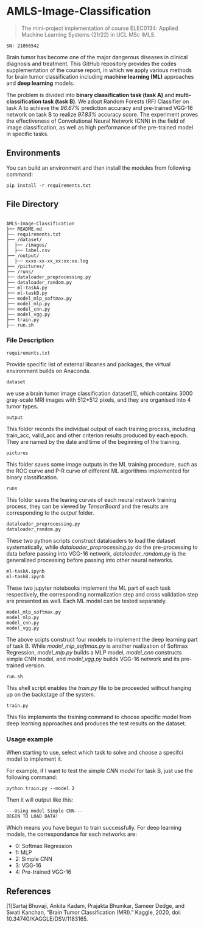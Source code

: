 # AMLS-Image-Classification
> The mini-project implementation of course ELEC0134: Applied Machine Learning Systems (21/22) in UCL MSc IMLS.
```
SN: 21056542
```

Brain tumor has become one of the major dangerous diseases in clinical diagnosis and treatment. This GitHub repository provides the codes supplementation of the course report, in which we apply various methods for brain tumor classification including **machine learning (ML)** approaches and **deep learning** models. 

The problem is divided into **binary classification task (task A)** and **multi-classification task (task B)**. We adopt Random Forests (RF) Classifier on task A to achieve the *96.67\%* prediction accuracy and pre-trained VGG-16 network on task B to realize *97.83\%* accuracy score. The experiment proves the effectiveness of Convolutional Neural Network (CNN) in the field of image classification, as well as high performance of the pre-trained model in specific tasks.

## Environments

You can build an environment and then install the modules from following command:
```
pip install -r requirements.txt 
```


## File Directory
```

AMLS-Image-Classification
├── README.md
├── requirements.txt
├── /dataset/
│  ├── /images/
│  ├── label.csv
├── /output/
│  ├── xxxx-xx-xx_xx:xx:xx.log
├── /pictures/
├── /runs/
├── dataloader_preprocessing.py
├── dataloader_random.py
├── ml-taskA.py
├── ml-taskB.py
├── model_mlp_softmax.py
├── model_mlp.py
├── model_cnn.py
├── model_vgg.py
├── train.py
├── run.sh

```

### File Description

```
requirements.txt
```
Provide specific list of external libraries and packages, the virtual environment builds on Anaconda.
```
dataset
```
we use a brain tumor image classification dataset[1], which contains 3000 gray-scale MRI images with 512*512 pixels, and they are organised into 4 tumor types.
```
output
```
This folder records the individual output of each training process, including train_acc, valid_acc and other criterion results produced by each epoch. They are named by the date and time of the beginning of the training.
```
pictures
```
This folder saves some image outputs in the ML training procedure, such as the ROC curve and P-R curve of different ML algorithms implemented for binary classification.
```
runs
```
This folder saves the learing curves of each neural network training process, they can be viewed by *TensorBoard* and the results are corresponding to the *output* folder.
```
dataloader_preprocessing.py
dataloader_random.py
```
These two python scripts construct dataloaders to load the dataset systematically, while *dataloader_preprocessing.py* do the pre-processing to data before passing into VGG-16 network, *dataloader_random.py* is the generalized processing before passing into other neural networks.
```
ml-taskA.ipynb
ml-taskB.ipynb
```
These two jupyter notebooks implement the ML part of each task respectively, the corresponding normalization step and cross validation step are presented as well. Each ML model can be tested separately.
```
model_mlp_softmax.py
model_mlp.py
model_cnn.py
model_vgg.py
```
The above scipts construct four models to implement the deep learning part of task B. While *model_mlp_softmax.py* is another realization of Softmax Regression, *model_mlp.py* builds a MLP model, *model_cnn* constructs simple CNN model, and *model_vgg.py* builds VGG-16 network and its pre-trained version.
```
run.sh
```
This shell script enables the *train.py* file to be proceeded without hanging up on the backstage of the system.
```
train.py
```
This file implements the training command to choose specific model from deep learning approaches and produces the test results on the dataset.


### Usage example

When starting to use, select which task to solve and choose a specifci model to implement it.

For example, if I want to test the simple *CNN model* for task B, just use the following command:
```
python train.py --model 2
```
Then it will output like this:
```
---Using model Simple CNN---
BEGIN TO LOAD DATA!
```
Which means you have begun to train successfully.
For deep learning models, the correspondance for each networks are:
* 0: Softmax Regression
* 1: MLP
* 2: Simple CNN
* 3: VGG-16
* 4: Pre-trained VGG-16

## References

[1]Sartaj Bhuvaji, Ankita Kadam, Prajakta Bhumkar, Sameer Dedge, and Swati Kanchan, “Brain Tumor 
Classification (MRI).” Kaggle, 2020, doi: 10.34740/KAGGLE/DSV/1183165. 